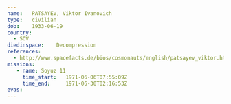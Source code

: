 ```yaml
---
name:	PATSAYEV, Viktor Ivanovich 
type:	civilian
dob:	1933-06-19
country:
  - SOV
diedinspace:	Decompression
references:
  - http://www.spacefacts.de/bios/cosmonauts/english/patsayev_viktor.htm
missions:
   - name: Soyuz 11
     time_start:   1971-06-06T07:55:09Z
     time_end:     1971-06-30T02:16:53Z
evas:
---
```

